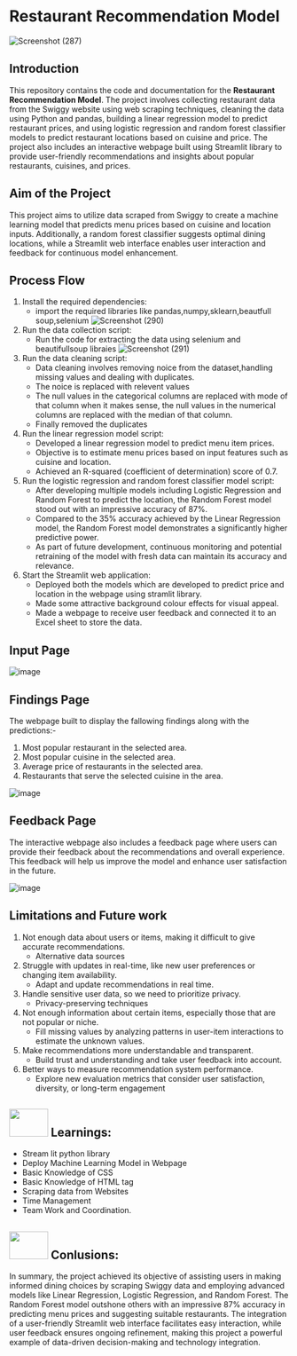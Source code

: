 # Restaurant Recommendation Model

![Screenshot (287)](https://github.com/maninani2000/Restaurent-recomendation-model/assets/133534027/12639afe-1d8b-4182-97e0-35abdde01320)


## Introduction

This repository contains the code and documentation for the **Restaurant Recommendation Model**. The project involves collecting restaurant data from the Swiggy website using web scraping techniques, cleaning the data using Python and pandas, building a linear regression model to predict restaurant prices, and using logistic regression and random forest classifier models to predict restaurant locations based on cuisine and price. The project also includes an interactive webpage built using Streamlit library to provide user-friendly recommendations and insights about popular restaurants, cuisines, and prices.

## Aim of the Project 
This project aims to utilize data scraped from Swiggy to create a machine learning model that predicts menu prices based on cuisine and location inputs. Additionally, a random forest classifier suggests optimal dining locations, while a Streamlit web interface enables user interaction and feedback for continuous model enhancement.

## Process Flow

1. Install the required dependencies:
    * import the required libraries like pandas,numpy,sklearn,beautfull soup,selenium
![Screenshot (290)](https://github.com/maninani2000/Restaurent-recomendation-model/assets/133534027/984ccf08-622c-45b6-9290-4c08e250ed69)
2. Run the data collection script:
    * Run the code for extracting the data using selenium and beautifullsoup libraies
![Screenshot (291)](https://github.com/maninani2000/Restaurent-recomendation-model/assets/133534027/217bd49b-08c6-4a67-9d96-a13968c1e7d3)
3. Run the data cleaning script:
     * Data cleaning involves removing noice from the dataset,handling missing values and dealing with duplicates.
     * The noice is replaced with relevent values
     * The null values in the categorical columns are replaced with mode of that column when it makes sense, the null values in the numerical columns are replaced with the median of that column.
     * Finally removed the duplicates
4. Run the linear regression model script:
      * Developed a linear regression model to predict menu item prices.
      * Objective is to estimate menu prices based on input features such as cuisine and location.
      * Achieved an R-squared (coefficient of determination) score of 0.7.
5. Run the logistic regression and random forest classifier model script:
      * After developing multiple models including Logistic Regression and Random Forest to predict the location, the Random Forest model stood out with an impressive accuracy of 87%.
      * Compared to the 35% accuracy achieved by the Linear Regression model, the Random Forest model demonstrates a significantly higher predictive power.
      * As part of future development, continuous monitoring and potential retraining of the model with fresh data can maintain its accuracy and relevance.
6. Start the Streamlit web application:
      * Deployed both the models which are developed to predict price and location in the webpage using stramlit library.
      * Made some attractive background colour effects for visual appeal.
      * Made a webpage to receive user feedback and connected it to an Excel sheet to store the data.

## Input Page

![image](https://github.com/maninani2000/Restaurent-recomendation-model/assets/133534027/bbd3c266-45bb-4cbd-bb14-d3f173b27538)


## Findings Page
  The webpage built to display the fallowing findings along with the predictions:-
1. Most popular restaurant in the selected area.
2. Most popular cuisine in the selected area.
3. Average price of restaurants in the selected area.
4. Restaurants that serve the selected cuisine in the area.

![image](https://github.com/maninani2000/Restaurent-recomendation-model/assets/133534027/1257ed9e-08d5-4371-8920-508e17284288)


## Feedback Page

The interactive webpage also includes a feedback page where users can provide their feedback about the recommendations and overall experience. This feedback will help us improve the model and enhance user satisfaction in the future.

![image](https://github.com/maninani2000/Restaurent-recomendation-model/assets/133534027/09ce6138-3694-49c6-b03f-6894c20fbbcf)

## Limitations and Future work
  1. Not enough data about users or items, making it difficult to give accurate recommendations.
      * Alternative data sources
  2. Struggle with updates in real-time, like new user preferences or changing item availability.
      * Adapt and update recommendations in real time.
  3. Handle sensitive user data, so we need to prioritize privacy.
      * Privacy-preserving techniques
  4. Not enough information about certain items, especially those that are not popular or niche.
      * Fill missing values by analyzing patterns in user-item interactions to estimate the unknown values.
  5. Make recommendations more understandable and transparent.
      * Build trust and understanding and take user feedback into account.
  6. Better ways to measure recommendation system performance.
      * Explore new evaluation metrics that consider user satisfaction, diversity, or long-term engagement

## <img src="https://github.com/yasmeenustad/Swiggy-data-Analysis/assets/112754746/2e256cec-1421-4c5f-9913-052a53dc470f" width="70" height="50"> Learnings:
   * Stream lit python library
   * Deploy Machine Learning Model in Webpage
   * Basic Knowledge of CSS
   * Basic Knowledge of HTML tag
   * Scraping data from Websites
   * Time Management
   * Team Work and Coordination.

## <img src="https://github.com/yasmeenustad/Swiggy-data-Analysis/assets/112754746/1334f205-b4ce-4125-b71f-a38637dec197" width="70" height="50" > Conlusions:

In summary, the project achieved its objective of assisting users in making informed dining choices by scraping Swiggy data and employing advanced models like Linear Regression, Logistic Regression, and Random Forest. The Random Forest model outshone others with an impressive 87% accuracy in predicting menu prices and suggesting suitable restaurants. The integration of a user-friendly Streamlit web interface facilitates easy interaction, while user feedback ensures ongoing refinement, making this project a powerful example of data-driven decision-making and technology integration.







